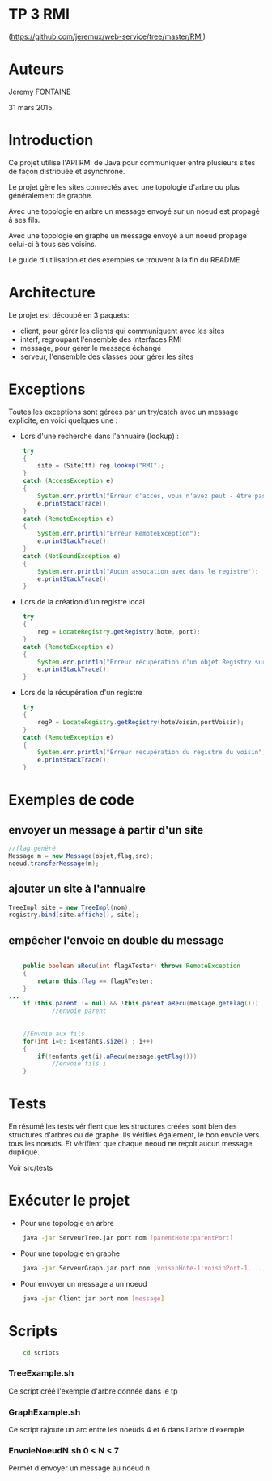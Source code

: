 TP 3 RMI
========

(https://github.com/jeremux/web-service/tree/master/RMI)
# Auteurs

Jeremy FONTAINE

31 mars 2015


# Introduction

Ce projet utilise l'API RMI de Java pour
communiquer entre plusieurs sites de façon distribuée et asynchrone. 

Le projet gère les sites connectés avec une topologie d'arbre ou plus généralement
de graphe.

Avec une topologie en arbre un message envoyé sur un noeud est propagé à ses fils.

Avec une topologie en graphe un message envoyé à un noeud
propage celui-ci à tous ses voisins.

Le guide d'utilisation et des exemples se trouvent à la fin du README

# Architecture

Le projet est découpé en 3 paquets:
*  client, pour gérer les clients qui communiquent avec les sites
*  interf, regroupant l'ensemble des interfaces RMI
*  message, pour gérer le message échangé
*  serveur, l'ensemble des classes pour gérer les sites

# Exceptions

Toutes les exceptions sont gérées par un try/catch avec un message explicite,
en voici quelques une :

*  Lors d'une recherche dans l'annuaire (lookup) :

```java
	try
	{
		site = (SiteItf) reg.lookup("RMI");
	}
	catch (AccessException e)
	{
		System.err.println("Erreur d'acces, vous n'avez peut - être pas la permission");
		e.printStackTrace();
	}
	catch (RemoteException e)
	{
		System.err.println("Erreur RemoteException");
		e.printStackTrace();
	}
	catch (NotBoundException e)
	{
		System.err.println("Aucun assocation avec dans le registre");
		e.printStackTrace();
	}
```

* Lors de la création d'un registre local

```java
	try
	{
		reg = LocateRegistry.getRegistry(hote, port);
	}
	catch (RemoteException e)
	{
		System.err.println("Erreur récupération d'un objet Registry sur "+hote+":"+port);
		e.printStackTrace();
	}
```

* Lors de la récupération d'un registre

```java
	try
	{
		regP = LocateRegistry.getRegistry(hoteVoisin,portVoisin);
	}
	catch (RemoteException e)
	{
		System.err.println("Erreur recupération du registre du voisin");
		e.printStackTrace();
	}
```


# Exemples de code

## envoyer un message à partir d'un site
```Java
//flag généré
Message m = new Message(objet,flag,src);
noeud.transferMessage(m);
```

## ajouter un site à l'annuaire
```Java
TreeImpl site = new TreeImpl(nom);
registry.bind(site.affiche(), site);
```

## empêcher l'envoie en double du message 
```Java

	public boolean aRecu(int flagATester) throws RemoteException
	{
		return this.flag == flagATester;
	}
...
	if (this.parent != null && !this.parent.aRecu(message.getFlag())) 
			//envoie parent
		
		
	//Envoie aux fils
	for(int i=0; i<enfants.size() ; i++)
	{	
		if(!enfants.get(i).aRecu(message.getFlag()))
			//envoie fils i
	}
```

# Tests
En résumé les tests vérifient que les structures créées sont bien
des structures d'arbres ou de graphe. Ils vérifies également, le bon envoie vers tous les noeuds.
Et vérifient que chaque neoud ne reçoit aucun message dupliqué. 

Voir src/tests

# Exécuter le projet

* Pour une topologie en arbre

```bash
    java -jar ServeurTree.jar port nom [parentHote:parentPort]
```

* Pour une topologie en graphe

```bash
    java -jar ServeurGraph.jar port nom [voisinHote-1:voisinPort-1,...,voisinHote-N:voisinPort-N]
```

* Pour envoyer un message a un noeud 

```bash
    java -jar Client.jar port nom [message]
```

# Scripts 

```bash
	cd scripts
```

### TreeExample.sh
Ce script créé l'exemple d'arbre donnée dans le tp 

### GraphExample.sh
Ce script rajoute un arc entre les noeuds 4 et 6 dans l'arbre d'exemple

### EnvoieNoeudN.sh 0 < N < 7
Permet d'envoyer un message au noeud n
